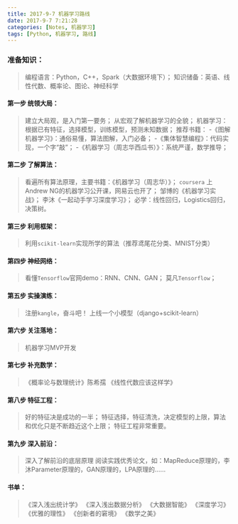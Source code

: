 ```yaml
---
title: 2017-9-7 机器学习路线 
date: 2017-9-7 7:21:28
categories: [Notes, 机器学习]
tags: [Python, 机器学习, 路线]
---
```

### 准备知识：
> 编程语言：Python，C++，Spark（大数据环境下）；
> 知识储备：英语、线性代数、概率论、图论、神经科学

#### 第一步 统领大局：
> 建立大局观，是入门第一要务； 从宏观了解机器学习的全貌；
> 机器学习：根据已有特征，选择模型，训练模型，预测未知数据；
> 推荐书籍：
> -《图解机器学习》：通俗易懂，算法图解，入门必备；
> -《集体智慧编程》：代码实现，一个字“敲”；
> -《机器学习（周志华西瓜书）》：系统严谨，数学推导；

#### 第二步 了解算法：
> 看遍所有算法原理，主要书籍：《机器学习（周志华）》；
> `coursera` 上Andrew NG的机器学习公开课，网易云也开了；
> 邹博的《机器学习实战》；
> 李沐《一起动手学习深度学习》；
> 必学：线性回归，Logistics回归，决策树。

#### 第三步 利用框架：
> 利用`scikit-learn`实现所学的算法（推荐鸢尾花分类、MNIST分类）

#### 第四步 神经网络：
> 看懂`Tensorflow`官网demo：RNN、CNN、GAN；
> 莫凡`Tensorflow`；

#### 第五步 实操演练：
> 注册`kangle`，奋斗吧！
> 上线一个小模型（django+scikit-learn）

#### 第六步 关注落地：
> 机器学习MVP开发


#### 第七步 补充数学：
> 《概率论与数理统计》陈希孺
> 《线性代数应该这样学》

#### 第八步 特征工程：
> 好的特征决是成功的一半；
> 特征选择，特征清洗，决定模型的上限，算法和优化只是不断趋近这个上限；
> 特征工程非常重要。

#### 第九步 深入前沿：
> 深入了解前沿的底层原理
> 阅读实践优秀论文，如：MapReduce原理的，李沐Parameter原理的，GAN原理的，LPA原理的……


#### 书单：
> 《深入浅出统计学》
> 《深入浅出数据分析》
> 《大数据智能》
> 《深度学习》
> 《优雅的理性》
> 《创新者的窘境》
> 《数学之美》
